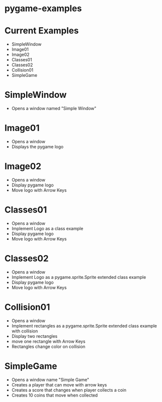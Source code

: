 # pygame-examples

# Current Examples
- SimpleWindow
- Image01
- Image02
- Classes01
- Classes02
- Collision01
- SimpleGame

# SimpleWindow

- Opens a window named "Simple Window"

# Image01

- Opens a window
- Displays the pygame logo

# Image02

- Opens a window
- Display pygame logo
- Move logo with Arrow Keys

# Classes01

- Opens a window
- Implement Logo as a class example
- Display pygame logo
- Move logo with Arrow Keys

# Classes02

- Opens a window
- Implement Logo as a pygame.sprite.Sprite extended class example
- Display pygame logo
- Move logo with Arrow Keys

# Collision01

- Opens a window
- Implement rectangles as a pygame.sprite.Sprite extended class example with collision
- Display two rectangles
- move one rectangle with Arrow Keys
- Rectangles change color on collision

# SimpleGame

- Opens a window name "Simple Game"
- Creates a player that can move with arrow keys
- Creates a score that changes when player collects a coin
- Creates 10 coins that move when collected